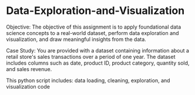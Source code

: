 # Data-Exploration-and-Visualization

Objective: The objective of this assignment is to apply foundational data science concepts to
a real-world dataset, perform data exploration and visualization, and draw meaningful
insights from the data.

Case Study: You are provided with a dataset containing information about a retail store's
sales transactions over a period of one year. The dataset includes columns such as date,
product ID, product category, quantity sold, and sales revenue.

This python script includes:
data loading, cleaning, exploration, and visualization code
